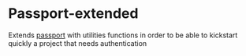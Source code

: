 # Passport-extended

  Extends [passport](http://passportjs.org/) with utilities functions in order to be able to kickstart quickly a project that needs authentication